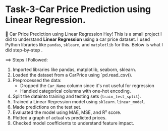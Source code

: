 # Task-3-Car Price Prediction using Linear Regression.
 🚗 Car Price Prediction using Linear Regression
Hey! 
This is a small project I did to understand **Linear Regression** using a car price dataset.
I used Python libraries like `pandas`, `sklearn`, and `matplotlib` for this. Below is what I did step-by-step .

==> Steps I Followed:

1. Imported libraries like pandas, matplotlib, seaborn, sklearn.
2. Loaded the dataset from a CarPrice  using `pd.read_csv().
3. Preprocessed the data:
   * Dropped the `Car_Name` column since it's not useful for regression
   * Handled categorical columns with one-hot encoding.
4. Split the datainto training and testing sets (`train_test_split`).
5. Trained a Linear Regression model using `sklearn.linear_model`.
6. Made predictions on the test set.
7. Evaluated the model using MAE, MSE, and R² score.
8. Plotted a graph of actual vs predicted prices.
9. Checked model coefficients to understand feature impact.
